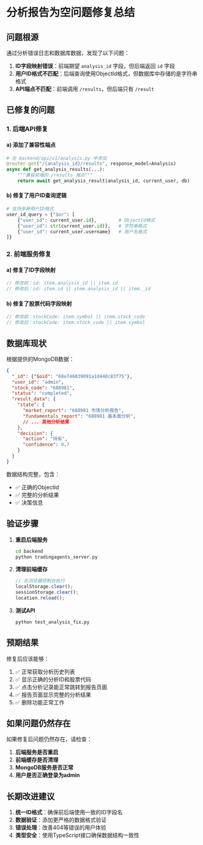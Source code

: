 # 分析报告为空问题修复总结

## 问题根源

通过分析错误日志和数据库数据，发现了以下问题：

1. **ID字段映射错误**：前端期望 `analysis_id` 字段，但后端返回 `id` 字段
2. **用户ID格式不匹配**：后端查询使用ObjectId格式，但数据库中存储的是字符串格式
3. **API端点不匹配**：前端调用 `/results`，但后端只有 `/result`

## 已修复的问题

### 1. 后端API修复

#### a) 添加了兼容性端点
```python
# 在 backend/api/v1/analysis.py 中添加
@router.get("/{analysis_id}/results", response_model=Analysis)
async def get_analysis_results(...):
    """兼容前端的 /results 端点"""
    return await get_analysis_result(analysis_id, current_user, db)
```

#### b) 修复了用户ID查询逻辑
```python
# 支持多种用户ID格式
user_id_query = {"$or": [
    {"user_id": current_user.id},        # ObjectId格式
    {"user_id": str(current_user.id)},   # 字符串格式
    {"user_id": current_user.username}   # 用户名格式
]}
```

### 2. 前端服务修复

#### a) 修复了ID字段映射
```typescript
// 修改前：id: item.analysis_id || item.id
// 修改后：id: item.id || item.analysis_id || item._id
```

#### b) 修复了股票代码字段映射
```typescript
// 修改前：stockCode: item.symbol || item.stock_code
// 修改后：stockCode: item.stock_code || item.symbol
```

## 数据库现状

根据提供的MongoDB数据：
```json
{
  "_id": {"$oid": "68e746039091a1d440c83f75"},
  "user_id": "admin",
  "stock_code": "688981",
  "status": "completed",
  "result_data": {
    "state": {
      "market_report": "688981 市场分析报告",
      "fundamentals_report": "688981 基本面分析",
      // ... 其他分析结果
    },
    "decision": {
      "action": "持有",
      "confidence": 0.7
    }
  }
}
```

数据结构完整，包含：
- ✅ 正确的ObjectId
- ✅ 完整的分析结果
- ✅ 决策信息

## 验证步骤

1. **重启后端服务**
   ```bash
   cd backend
   python tradingagents_server.py
   ```

2. **清理前端缓存**
   ```javascript
   // 在浏览器控制台执行
   localStorage.clear();
   sessionStorage.clear();
   location.reload();
   ```

3. **测试API**
   ```bash
   python test_analysis_fix.py
   ```

## 预期结果

修复后应该能够：
1. ✅ 正常获取分析历史列表
2. ✅ 显示正确的分析ID和股票代码
3. ✅ 点击分析记录能正常跳转到报告页面
4. ✅ 报告页面显示完整的分析结果
5. ✅ 删除功能正常工作

## 如果问题仍然存在

如果修复后问题仍然存在，请检查：

1. **后端服务是否重启**
2. **前端缓存是否清理**
3. **MongoDB服务是否正常**
4. **用户是否正确登录为admin**

## 长期改进建议

1. **统一ID格式**：确保前后端使用一致的ID字段名
2. **数据验证**：添加更严格的数据格式验证
3. **错误处理**：改善404等错误的用户体验
4. **类型安全**：使用TypeScript接口确保数据结构一致性